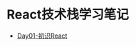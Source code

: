 # React技术栈学习笔记

* [Day01-初识React](https://github.com/yanm1ng/react-stack-notes/blob/master/Day01-%E5%88%9D%E8%AF%86React.md)